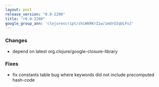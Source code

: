 ```yaml
---
layout: post
release_version: "0.0-2280"
title: "r0.0-2280"
google_group_ann: 'clojurescript/shiWkRKrZiw/imdrU2qULFoJ'
---
```


### Changes 
* depend on latest org.clojure/google-closure-library 

### Fixes 
* fix constants table bug where keywords did not include precomputed hash-code 
